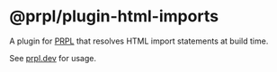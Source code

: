 # @prpl/plugin-html-imports

A plugin for [PRPL](https://github.com/tyhopp/prpl) that resolves HTML import statements at build time.

See [prpl.dev](https://prpl.dev/docs/plugins/html-imports) for usage.
